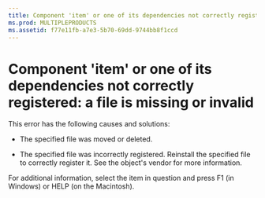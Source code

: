 ```yaml
---
title: Component 'item' or one of its dependencies not correctly registered: a file is missing or invalid
ms.prod: MULTIPLEPRODUCTS
ms.assetid: f77e11fb-a7e3-5b70-69dd-9744bb8f1ccd
---
```



# Component 'item' or one of its dependencies not correctly registered: a file is missing or invalid

This error has the following causes and solutions:



- The specified file was moved or deleted.
    
- The specified file was incorrectly registered. Reinstall the specified file to correctly register it. See the object's vendor for more information.
    

For additional information, select the item in question and press F1 (in Windows) or HELP (on the Macintosh).


